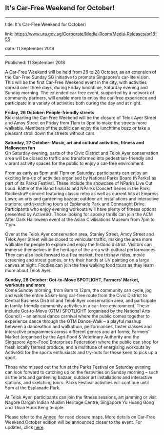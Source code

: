 ## It's Car-Free Weekend for October!

---

title: It's Car-Free Weekend for October!

link: https://www.ura.gov.sg/Corporate/Media-Room/Media-Releases/pr18-55

date: 11 September 2018

---

Published: 11 September 2018

A Car-Free Weekend will be held from 26 to 28 October, as an extension of the Car-Free Sunday SG initiative to promote Singapore's car-lite vision. This will be the first Car-Free Weekend event in the city, with activities spread over three days, during Friday lunchtime, Saturday evening and Sunday morning. The extended car-free event, supported by a network of community partners, will enable more to enjoy the car-free experience and participate in a variety of activities both during the day and at night.

**Friday, 26 October: People-friendly streets**   
Kick-starting the Car-Free Weekend will be the closure of Telok Ayer Street and Amoy Street on Friday from 11am to 3pm to make the streets more walkable. Members of the public can enjoy the lunchtime buzz or take a pleasant stroll down the streets without cars.

**Saturday, 27 October: Music, art and cultural activities, fitness and Halloween fun**  
On Saturday evening, parts of the Civic District and Telok Ayer conservation area will be closed to traffic and transformed into pedestrian-friendly and vibrant activity spaces for the public to enjoy a car-free environment.

From as early as 5pm until 11pm on Saturday, participants can enjoy an exciting line-up of activities organised by National Parks Board (NParks) as part of its Parks Festival. These include the showcase of NParks Live Out Loud: Battle of the Band finalists and NParks Concert Series in the Park: Rockestra® concert featuring classic retro as well as current hits at Empress Lawn; an arts and gardening bazaar; outdoor art installations and interactive stations; and sketching tours at Esplanade Park and Connaught Drive. Participants who enjoy evening workouts will have plenty of fitness options presented by ActiveSG. Those looking for spooky thrills can join the ACM After Dark Halloween event at the Asian Civilisations Museum from 7pm to 11pm.

Over at the Telok Ayer conservation area, Stanley Street, Amoy Street and Telok Ayer Street will be closed to vehicular traffic, making the area more walkable for people to explore and enjoy the historic district. Visitors can immerse themselves in the heritage of the area with cultural performances. They can also look forward to a flea market, free trishaw rides, movie screening and street games, or try their hands at UV painting on a large canvas at night. Foodies can join the free walking food tours as they learn more about Telok Ayer.

**Sunday, 28 October: Got-to-Move SPOTLIGHT, Farmers' Market, workouts and more**  
Come Sunday morning, from 8am to 12pm, the community can cycle, jog and walk the entire 5.5km-long car-free route from the Civic District to Central Business District and Telok Ayer conservation area, and participate in family-friendly community activities in a car-free environment. These include Got-to-Move (GTM) SPOTLIGHT (organised by the National Arts Council) – an annual dance carnival where the public comes together to experience dance through the GTM Dance-Walk – a playful mashup between a danceathon and walkathon, performances, taster classes and interactive programmes across different genres and art forms; Farmers' Market (organised by the Agri-Food & Veterinary Authority and the Singapore Agro-Food Enterprises Federation) where the public can shop for fresh locally farmed produce; and a multitude of energising workouts by ActiveSG for the sports enthusiasts and try-outs for those keen to pick up a sport.

Those who missed out the fun at the Parks Festival on Saturday evening can look forward to catching up on the festivities on Sunday morning – such as the arts and gardening bazaar, outdoor art installations and interactive stations, and sketching tours. Parks Festival activities will continue until 5pm at the Esplanade Park.

At Telok Ayer, participants can join the fitness sessions, art jamming or visit Nagore Dargah Indian Muslim Heritage Centre, Singapore Yu Huang Gong and Thian Hock Keng temple.

Please refer to the [Annex](https://www.ura.gov.sg/-/media/Corporate/Media-Room/2018/Sep/pr18-55a.pdf)  for road closure maps. More details on Car-Free Weekend October edition will be announced closer to the event. For updates, click [here](https://www.ura.gov.sg/Corporate/Get-Involved/Go-Car-Lite/Car-Free-Sunday/CFS/About-CFS).
